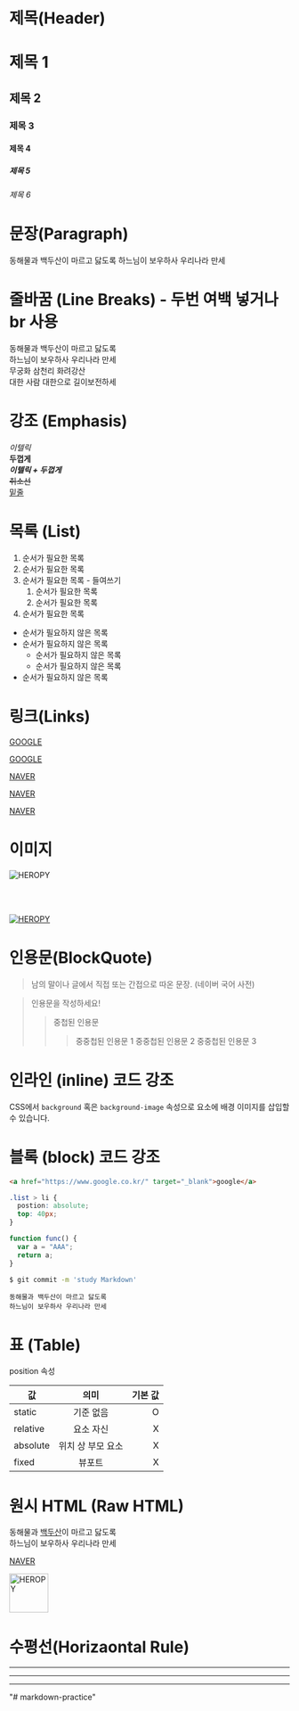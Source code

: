 # 제목(Header)

# 제목 1

## 제목 2

### 제목 3

#### 제목 4

##### 제목 5

###### 제목 6

# 문장(Paragraph)

동해물과 백두산이 마르고 닳도록
하느님이 보우하사 우리나라 만세

# 줄바꿈 (Line Breaks) - 두번 여백 넣거나 br 사용

동해물과 백두산이 마르고 닳도록  
하느님이 보우하사 우리나라 만세  
무궁화 삼천리 화려강산<br/>
대한 사람 대한으로 길이보전하세

# 강조 (Emphasis)

_이텔릭_  
**두껍게**  
**_이텔릭 + 두껍게_**  
~~취소선~~  
<u>밑줄</u>

# 목록 (List)

1. 순서가 필요한 목록
1. 순서가 필요한 목록
1. 순서가 필요한 목록 - 들여쓰기
   1. 순서가 필요한 목록
   1. 순서가 필요한 목록
1. 순서가 필요한 목록

- 순서가 필요하지 않은 목록
- 순서가 필요하지 않은 목록
  - 순서가 필요하지 않은 목록
  - 순서가 필요하지 않은 목록
- 순서가 필요하지 않은 목록

# 링크(Links)

<a href = "https://google.com">GOOGLE</a>

[GOOGLE](https://google.com)

<a href="https://naver.com"
title="NAVER로 이동!">NAVER</a>

[NAVER](https://www.naver.com "NAVER로 이동!")

<a href="https://naver.com"
title="NAVER로 이동!"
target="_blank">NAVER</a>

# 이미지

![HEROPY](https://heropy.blog/css/images/logo.png)

<br><br>

[![HEROPY](https://heropy.blog/css/images/logo.png)](https://heropy.blog/)

# 인용문(BlockQuote)

> 남의 말이나 글에서 직접 또는 간접으로 따온 문장.
> (네이버 국어 사전)

> 인용문을 작성하세요!
>
> > 중첩된 인용문
> >
> > > 중중첩된 인용문 1
> > > 중중첩된 인용문 2
> > > 중중첩된 인용문 3

# 인라인 (inline) 코드 강조

CSS에서 `background` 혹은 `background-image` 속성으로 요소에 배경 이미지를 삽입할 수 있습니다.

# 블록 (block) 코드 강조

```html
<a href="https://www.google.co.kr/" target="_blank">google</a>
```

```css
.list > li {
  postion: absolute;
  top: 40px;
}
```

```javascript
function func() {
  var a = "AAA";
  return a;
}
```

```bash
$ git commit -m 'study Markdown'
```

```plaintext
동해물과 백두산이 마르고 닳도록
하느님이 보우하사 우리나라 만세
```

# 표 (Table)

position 속성

| 값       |       의미        | 기본 값 |
| -------- | :---------------: | ------: |
| static   |     기준 없음     |       O |
| relative |     요소 자신     |       X |
| absolute | 위치 상 부모 요소 |       X |
| fixed    |      뷰포트       |       X |

# 원시 HTML (Raw HTML)

동해물과 <span style="text-decoration: underline;">백두산</span>이 마르고 닳도록  
하느님이 보우하사 우리나라 만세

<a href= "https://naver.com" title="NAVER로 이동!"
target="_blank">NAVER</a>

<img width="70" src="https://heropy.blog/css/images/logo.png" alt="HEROPY" />

# 수평선(Horizaontal Rule)

---

---

---
"# markdown-practice" 
